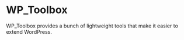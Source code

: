 # WP_Toolbox

WP_Toolbox provides a bunch of lightweight tools that make it easier to extend WordPress.
